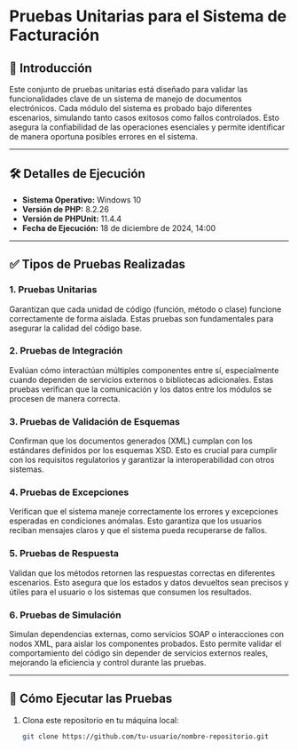 # Pruebas Unitarias para el Sistema de Facturación

## 📖 Introducción
Este conjunto de pruebas unitarias está diseñado para validar las funcionalidades clave de un sistema de manejo de documentos electrónicos. Cada módulo del sistema es probado bajo diferentes escenarios, simulando tanto casos exitosos como fallos controlados. Esto asegura la confiabilidad de las operaciones esenciales y permite identificar de manera oportuna posibles errores en el sistema.

---

## 🛠️ Detalles de Ejecución

- **Sistema Operativo:** Windows 10  
- **Versión de PHP:** 8.2.26  
- **Versión de PHPUnit:** 11.4.4  
- **Fecha de Ejecución:** 18 de diciembre de 2024, 14:00  

---

## ✅ Tipos de Pruebas Realizadas

### 1. **Pruebas Unitarias**
Garantizan que cada unidad de código (función, método o clase) funcione correctamente de forma aislada. Estas pruebas son fundamentales para asegurar la calidad del código base.

### 2. **Pruebas de Integración**
Evalúan cómo interactúan múltiples componentes entre sí, especialmente cuando dependen de servicios externos o bibliotecas adicionales. Estas pruebas verifican que la comunicación y los datos entre los módulos se procesen de manera correcta.

### 3. **Pruebas de Validación de Esquemas**
Confirman que los documentos generados (XML) cumplan con los estándares definidos por los esquemas XSD. Esto es crucial para cumplir con los requisitos regulatorios y garantizar la interoperabilidad con otros sistemas.

### 4. **Pruebas de Excepciones**
Verifican que el sistema maneje correctamente los errores y excepciones esperadas en condiciones anómalas. Esto garantiza que los usuarios reciban mensajes claros y que el sistema pueda recuperarse de fallos.

### 5. **Pruebas de Respuesta**
Validan que los métodos retornen las respuestas correctas en diferentes escenarios. Esto asegura que los estados y datos devueltos sean precisos y útiles para el usuario o los sistemas que consumen los resultados.

### 6. **Pruebas de Simulación**
Simulan dependencias externas, como servicios SOAP o interacciones con nodos XML, para aislar los componentes probados. Esto permite validar el comportamiento del código sin depender de servicios externos reales, mejorando la eficiencia y control durante las pruebas.

---

## 🚀 Cómo Ejecutar las Pruebas

1. Clona este repositorio en tu máquina local:
   ```bash
   git clone https://github.com/tu-usuario/nombre-repositorio.git
